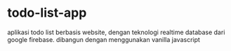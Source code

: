 # todo-list-app
aplikasi todo list berbasis website, dengan teknologi realtime database dari google firebase. dibangun dengan menggunakan vanilla javascript
